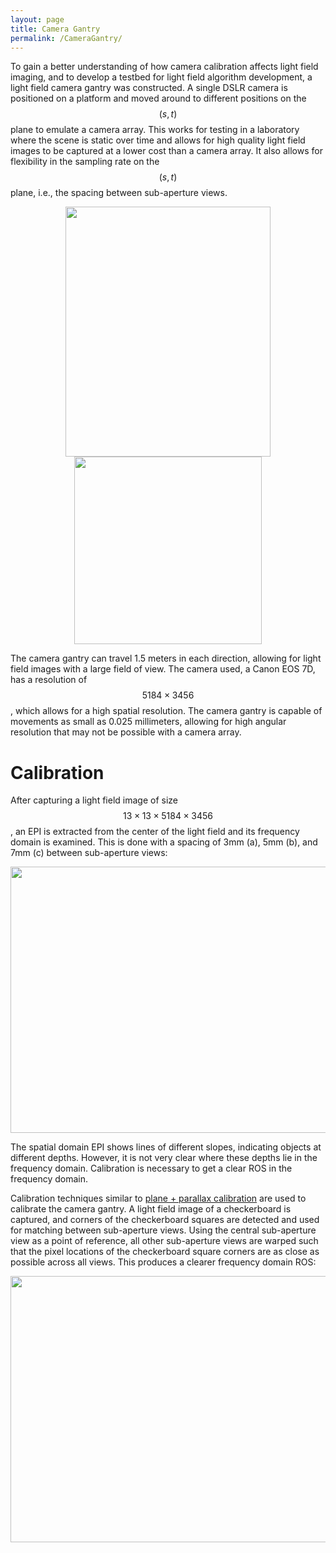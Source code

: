 ```yaml
---
layout: page
title: Camera Gantry
permalink: /CameraGantry/
---
```


To gain a better understanding of how camera calibration affects light field imaging, and to develop a testbed for light field algorithm development, a light field camera gantry was constructed. A single DSLR camera is positioned on a platform and moved around to different positions on the $$(s,t)$$ plane to emulate a camera array. This works for testing in a laboratory where the scene is static over time and allows for high quality light field images to be captured at a lower cost than a camera array. It also allows for flexibility in the sampling rate on the $$(s,t)$$ plane, i.e., the spacing between sub-aperture views.

<p align="center">
  <img width="328" height="400" src="../images/CameraGantry.jpg">
  <img width="300" height="300" src="../images/SceneSetup.jpg">
</p>

The camera gantry can travel 1.5 meters in each direction, allowing for light field images with a large field of view. The camera used, a Canon EOS 7D, has a resolution of $$5184 \times 3456$$, which allows for a high spatial resolution. The camera gantry is capable of movements as small as 0.025 millimeters, allowing for high angular resolution that may not be possible with a camera array.

# Calibration

After capturing a light field image of size $$13 \times 13 \times 5184 \times 3456$$, an EPI is extracted from the center of the light field and its frequency domain is examined. This is done with a spacing of 3mm (a), 5mm (b), and 7mm (c) between sub-aperture views:

<p align="center">
  <img width="600" height="426" src="../images/noRectEPI.png">
</p>

The spatial domain EPI shows lines of different slopes, indicating objects at different depths. However, it is not very clear where these depths lie in the frequency domain. Calibration is necessary to get a clear ROS in the frequency domain.

Calibration techniques similar to [plane + parallax calibration](http://lightfield.stanford.edu/calib.html) are used to calibrate the camera gantry. A light field image of a checkerboard is captured, and corners of the checkerboard squares are detected and used for matching between sub-aperture views. Using the central sub-aperture view as a point of reference, all other sub-aperture views are warped such that the pixel locations of the checkerboard square corners are as close as possible across all views. This produces a clearer frequency domain ROS:

<p align="center">
  <img width="600" height="426" src="../images/rectEPI.png">
</p>

